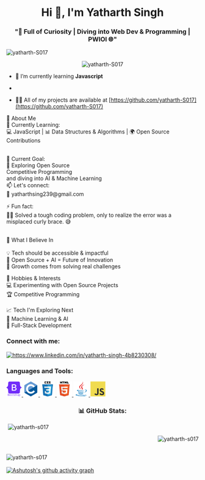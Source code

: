 <h1 align="center">Hi 👋, I'm Yatharth Singh</h1>
<h3 align="center">"🚀 Full of Curiosity | Diving into Web Dev & Programming | PWIOI 🌐"</h3>

<p align="left"> <img src="https://komarev.com/ghpvc/?username=yatharth-S017&label=Profile%20views&color=0e75b6&style=flat" alt="yatharth-S017" /> </p>

 <p align="center">
  <img src="https://github-profile-trophy.vercel.app/?username=yatharth-S017&theme=dracula&no-frame=true&column=4&row=1&margin-w=15&no-bg=true&title=Commit,Repositories,Followers,PullRequest" alt="yatharth-S017" />
</p>

- 🌱 I’m currently learning **Javascript**
- 

- 👨‍💻 All of my projects are available at [https://github.com/yatharth-S017](https://github.com/yatharth-S017)


🚀 About Me
<br>
🌱 Currently Learning:
<br>
💻 JavaScript | 📊 Data Structures & Algorithms | 🌍 Open Source Contributions

<br>
🎯 Current Goal: <br>
🚀 Exploring Open Source<br>
    Competitive Programming <br>
    and diving into AI & Machine Learning

<br>
📫 Let's connect:
<br>
📧 yatharthsing239@gmail.com
<br>

⚡ Fun fact:
<br>
🤦‍♂ Solved a tough coding problem, only to realize the error was a misplaced curly brace. 😅

<br>
🎯 What I Believe In
<br><br>
💡 Tech should be accessible & impactful<br>
🎨 Open Source + AI = Future of Innovation<br>
🤖 Growth comes from solving real challenges<br>

🌟 Hobbies & Interests<br>
💻 Experimenting with Open Source Projects<br>
🏆 Competitive Programming<br><br>
📈 Tech I'm Exploring Next<br>
🔹 Machine Learning & AI<br>
🔹 Full-Stack Development<br>



<h3 align="left">Connect with me:</h3>
<p align="left">
<a href="https://www.linkedin.com/in/yatharth-singh-4b8230308/" target="blank"><img align="center" src="https://raw.githubusercontent.com/rahuldkjain/github-profile-readme-generator/master/src/images/icons/Social/linked-in-alt.svg" alt="https://www.linkedin.com/in/yatharth-singh-4b8230308/" height="30" width="40" /></a>
</p>

<h3 align="left">Languages and Tools:</h3>
<p align="left"> <a href="https://getbootstrap.com" target="_blank" rel="noreferrer"> <img src="https://raw.githubusercontent.com/devicons/devicon/master/icons/bootstrap/bootstrap-plain-wordmark.svg" alt="bootstrap" width="40" height="40"/> </a> <a href="https://www.cprogramming.com/" target="_blank" rel="noreferrer"> <img src="https://raw.githubusercontent.com/devicons/devicon/master/icons/c/c-original.svg" alt="c" width="40" height="40"/> </a> <a href="https://www.w3schools.com/css/" target="_blank" rel="noreferrer"> <img src="https://raw.githubusercontent.com/devicons/devicon/master/icons/css3/css3-original-wordmark.svg" alt="css3" width="40" height="40"/> </a> <a href="https://www.w3.org/html/" target="_blank" rel="noreferrer"> <img src="https://raw.githubusercontent.com/devicons/devicon/master/icons/html5/html5-original-wordmark.svg" alt="html5" width="40" height="40"/> </a> <a href="https://www.java.com" target="_blank" rel="noreferrer"> <img src="https://raw.githubusercontent.com/devicons/devicon/master/icons/java/java-original.svg" alt="java" width="40" height="40"/> </a> <a href="https://developer.mozilla.org/en-US/docs/Web/JavaScript" target="_blank" rel="noreferrer"> <img src="https://raw.githubusercontent.com/devicons/devicon/master/icons/javascript/javascript-original.svg" alt="javascript" width="40" height="40"/> </a> </p>


<h3 align="center">📊 GitHub Stats:</h3>

<p>&nbsp;<img align="center" src="https://github-readme-stats.vercel.app/api?username=yatharth-s017&show_icons=true&locale=en" alt="yatharth-s017" /></p>

<p><img align="right" src="https://github-readme-streak-stats.herokuapp.com/?user=yatharth-s017&" alt="yatharth-s017" /></p>

<br><br>
<p><img align="left" src="https://github-readme-stats.vercel.app/api/top-langs?username=yatharth-s017&show_icons=true&locale=en&layout=compact" alt="yatharth-s017" /></p>

<br><br>
[![Ashutosh's github activity graph](https://github-readme-activity-graph.vercel.app/graph?username=yatharth-S017&bg_color=1f1f1e&color=26f50a&line=569e4c&point=5ac752&area=true&hide_border=true)](https://github.com/ashutosh00710/github-readme-activity-graph)
